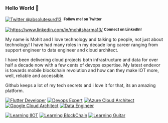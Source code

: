### Hello World 👋

<!--
**dashanan13/dashanan13** is a ✨ _special_ ✨ repository because its `README.md` (this file) appears on your GitHub profile.

Here are some ideas to get you started:

- 🔭 I’m currently working on ...
- 🌱 I’m currently learning ...
- 👯 I’m looking to collaborate on ...
- 🤔 I’m looking for help with ...
- 💬 Ask me about ...
- 📫 How to reach me: ...
- 😄 Pronouns: ...
- ⚡ Fun fact: ...
-->


<div align="left">
    <p><a href="https://twitter.com/absolutesurd13"><img alt="Twitter @absolutesurd13" align="center" src="https://img.shields.io/badge/-%40absolutesurd13-blue?&style=for-the-badge" /></a>&nbsp;<small> <strong>Follow me! on Twitter</strong> </small></p>
    <p><a href="https://www.linkedin.com/in/mohitsharma13/"><img alt="https://www.linkedin.com/in/mohitsharma13/" align="center" src="https://img.shields.io/badge/-mohitsharma13-brightgreen?&style=for-the-badge" /></a>&nbsp;<small><strong>Connect on LinkedIn!</strong> </small></p>
</div>

My name is Mohit and I love technology and talking to people, not just about technology!
I have had many roles in my decade long career ranging from support engineer to data engineer and cloud architect.

I have been delivering cloud projects both infrastructure and data for over half a decade now with a few cents of devops expertise.
My latest endevor is towards mobile blockchain revolution and how can they make IOT more, well, reliable and accessible. 

Github keeps a lot of my tech secrets and i love it for that, its an amazing platform.

[![Flutter Developer](https://img.shields.io/badge/Flutter-Developer-brightgreen?colorA=46d1fd&colorB=1389FD&style=for-the-badge)][n] 
[![Devops Expert](https://img.shields.io/badge/Devops-Expert-brightgreen?colorA=a12b8a&colorB=6A788D&style=for-the-badge)][d]
[![Azure Cloud Architect](https://img.shields.io/badge/Azure-Architect-brightgreen?colorA=ec3b6e&colorB=D12053&style=for-the-badge)][v] 
[![Google Cloud Architect](https://img.shields.io/badge/Google%20Cloud-Architect-brightgreen?colorA=6B999F&colorB=6A788D&style=for-the-badge)][d]
[![Data Engineer](https://img.shields.io/badge/Data-Engineer-brightgreen?colorA=f4801f&colorB=004c6c&style=for-the-badge)][v] 

[![Learning IIOT](https://img.shields.io/badge/Learning-IITO-brightgreen?colorA=f47c7c&colorB=70a1d7&style=for-the-badge)][v] 
[![Learning BlockChain](https://img.shields.io/badge/Learning-BlockChain-brightgreen?colorA=f47c7c&colorB=b0ddf9&style=for-the-badge)][v] 
[![Learning Guitar](https://img.shields.io/badge/Learning-Guitar-brightgreen?colorA=f47c7c&colorB=a1de93&style=for-the-badge)][v] 

[s]: https://www.linkedin.com/in/mohitsharma13/
[n]: https://www.linkedin.com/in/mohitsharma13/
[v]: https://www.linkedin.com/in/mohitsharma13/
[d]: https://www.linkedin.com/in/mohitsharma13/
[g]: https://github.com/dashanan13

